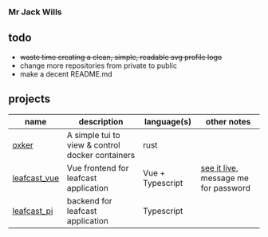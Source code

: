 ### Mr Jack Wills
## todo

+ ~~waste time creating a clean, simple, readable svg profile logo~~
+ change more repositories from private to public
+ make a decent README.md

## projects

|name|description|language(s)|other notes|
|---|---|---|---|
|[oxker](https://www.github.com/mrjackwills/oxker)|A simple tui to view & control docker containers |rust||
|[leafcast_vue](https://www.github.com/mrjackwills/leafcast_vue)| Vue frontend for leafcast application |Vue + Typescript| [see it live](https://plants.mrjackwills.com), message me for password|
|[leafcast_pi](https://www.github.com/mrjackwills/leafcast_pi)| backend for leafcast application |Typescript||
